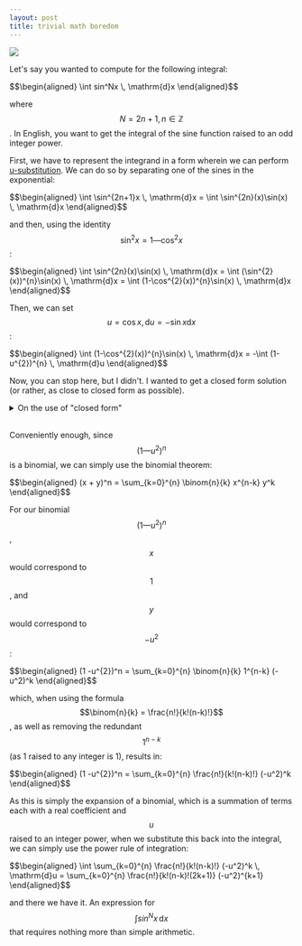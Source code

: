 ```yaml
---
layout: post
title: trivial math boredom
---
```


![](/assets/images/trivial-math-boredom/saint-lucy.png)

Let's say you wanted to compute for the following integral:

<div>
$$\begin{aligned}
\int sin^Nx \, \mathrm{d}x
\end{aligned}$$
</div>

where <span> $$N = 2n + 1, n \in \mathbb{Z}$$</span>. In English, you want to get the integral of the sine function raised to an odd integer power.

First, we have to represent the integrand in a form wherein we can perform [u-substitution](https://en.wikipedia.org/wiki/Integration_by_substitution). We can do so by separating one of the sines in the exponential:

<div>
$$\begin{aligned}
\int \sin^{2n+1}x \, \mathrm{d}x = \int \sin^{2n}(x)\sin(x) \, \mathrm{d}x
\end{aligned}$$
</div>

and then, using the identity <span>$$\sin^{2}x = 1 — \cos^{2}x$$</span>:

<div>
$$\begin{aligned}
\int \sin^{2n}(x)\sin(x) \, \mathrm{d}x =
\int (\sin^{2}(x))^{n}\sin(x) \, \mathrm{d}x =
\int (1-\cos^{2}(x))^{n}\sin(x) \, \mathrm{d}x
\end{aligned}$$
</div>

Then, we can set <span>$$u = \cos x, \mathrm{d}u = -\sin{x}\mathrm{d}x$$</span>:

<div>
$$\begin{aligned}
\int (1-\cos^{2}(x))^{n}\sin(x) \, \mathrm{d}x =
-\int (1-u^{2})^{n} \, \mathrm{d}u
\end{aligned}$$
</div>

Now, you can stop here, but I didn't. I wanted to get a closed form solution (or rather, as close to closed form as possible).
<details closed>
<summary>On the use of "closed form"</summary>
I'm well aware that "closed form" is not the appropriate term here, but I wanted to use it to express the idea of a solution that is simply plug-and-play. Leaving the integral as is would require extensive work for N > 2.

As for "extensive work", I mean something that requires a CAS to do more than just simple integer multiplication.
</details>
<br>

Conveniently enough, since <span>$$(1 — u^2)^n$$</span> is a binomial, we can simply use the binomial theorem:

<div>
$$\begin{aligned}
(x + y)^n = \sum_{k=0}^{n} \binom{n}{k} x^{n-k} y^k
\end{aligned}$$
</div>

For our binomial <span>$$(1 — u^2)^n$$</span>, <span>$$x$$</span> would correspond to $$1$$, and $$y$$ would correspond to $$-u^2$$:

<div>
$$\begin{aligned}
(1 -u^{2})^n = \sum_{k=0}^{n} \binom{n}{k} 1^{n-k} (-u^2)^k
\end{aligned}$$
</div>

which, when using the formula $$\binom{n}{k} = \frac{n!}{k!(n-k)!}$$, as well as removing the redundant $$1^{n-k}$$ (as 1 raised to any integer is 1), results in:

<div>
$$\begin{aligned}
(1 -u^{2})^n = \sum_{k=0}^{n} \frac{n!}{k!(n-k)!} (-u^2)^k
\end{aligned}$$
</div>

As this is simply the expansion of a binomial, which is a summation of terms each with a real coefficient and $$u$$ raised to an integer power, when we substitute this back into the integral, we can simply use the power rule of integration:
<div>
$$\begin{aligned}
\int \sum_{k=0}^{n} \frac{n!}{k!(n-k)!} (-u^2)^k \, \mathrm{d}u
=
\sum_{k=0}^{n} \frac{n!}{k!(n-k)!(2k+1)} (-u^2)^{k+1}
\end{aligned}$$
</div>

and there we have it. An expression for $$\int sin^Nx \, \mathrm{d}x$$ that requires nothing more than simple arithmetic.
